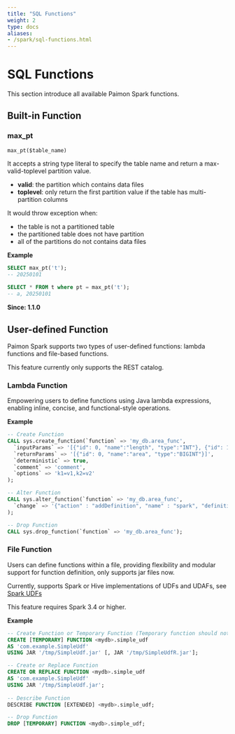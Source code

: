 ```yaml
---
title: "SQL Functions"
weight: 2
type: docs
aliases:
- /spark/sql-functions.html
---
```

<!--
Licensed to the Apache Software Foundation (ASF) under one
or more contributor license agreements.  See the NOTICE file
distributed with this work for additional information
regarding copyright ownership.  The ASF licenses this file
to you under the Apache License, Version 2.0 (the
"License"); you may not use this file except in compliance
with the License.  You may obtain a copy of the License at

  http://www.apache.org/licenses/LICENSE-2.0

Unless required by applicable law or agreed to in writing,
software distributed under the License is distributed on an
"AS IS" BASIS, WITHOUT WARRANTIES OR CONDITIONS OF ANY
KIND, either express or implied.  See the License for the
specific language governing permissions and limitations
under the License.
-->

# SQL Functions

This section introduce all available Paimon Spark functions.


## Built-in Function

### max_pt

`max_pt($table_name)`

It accepts a string type literal to specify the table name and return a max-valid-toplevel partition value.
- **valid**: the partition which contains data files
- **toplevel**: only return the first partition value if the table has multi-partition columns

It would throw exception when:
- the table is not a partitioned table
- the partitioned table does not have partition
- all of the partitions do not contains data files

**Example**

```sql
SELECT max_pt('t');
-- 20250101
 
SELECT * FROM t where pt = max_pt('t');
-- a, 20250101
```

**Since: 1.1.0**

## User-defined Function

Paimon Spark supports two types of user-defined functions: lambda functions and file-based functions.

This feature currently only supports the REST catalog.

### Lambda Function

Empowering users to define functions using Java lambda expressions, enabling inline, concise, and functional-style operations.

**Example**

```sql
-- Create Function
CALL sys.create_function(`function` => 'my_db.area_func',
  `inputParams` => '[{"id": 0, "name":"length", "type":"INT"}, {"id": 1, "name":"width", "type":"INT"}]',
  `returnParams` => '[{"id": 0, "name":"area", "type":"BIGINT"}]',
  `deterministic` => true,
  `comment` => 'comment',
  `options` => 'k1=v1,k2=v2'
);

-- Alter Function
CALL sys.alter_function(`function` => 'my_db.area_func',
  `change` => '{"action" : "addDefinition", "name" : "spark", "definition" : {"type" : "lambda", "definition" : "(Integer length, Integer width) -> { return (long) length * width; }", "language": "JAVA" } }'
);

-- Drop Function
CALL sys.drop_function(`function` => 'my_db.area_func');
```

### File Function

Users can define functions within a file, providing flexibility and modular support for function definition, only supports jar files now.

Currently, supports Spark or Hive implementations of UDFs and UDAFs, see [Spark UDFs](https://spark.apache.org/docs/latest/sql-ref-functions.html#udfs-user-defined-functions)

This feature requires Spark 3.4 or higher.

**Example**

```sql
-- Create Function or Temporary Function (Temporary function should not specify database name)
CREATE [TEMPORARY] FUNCTION <mydb>.simple_udf
AS 'com.example.SimpleUdf' 
USING JAR '/tmp/SimpleUdf.jar' [, JAR '/tmp/SimpleUdfR.jar'];

-- Create or Replace Function
CREATE OR REPLACE FUNCTION <mydb>.simple_udf 
AS 'com.example.SimpleUdf'
USING JAR '/tmp/SimpleUdf.jar';
       
-- Describe Function
DESCRIBE FUNCTION [EXTENDED] <mydb>.simple_udf;

-- Drop Function
DROP [TEMPORARY] FUNCTION <mydb>.simple_udf;
```
